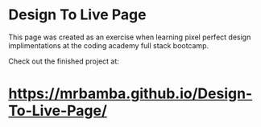 # Design To Live Page

This page was created as an exercise when learning pixel perfect design implimentations at the coding academy full stack bootcamp.

Check out the finished project at:

# https://mrbamba.github.io/Design-To-Live-Page/

